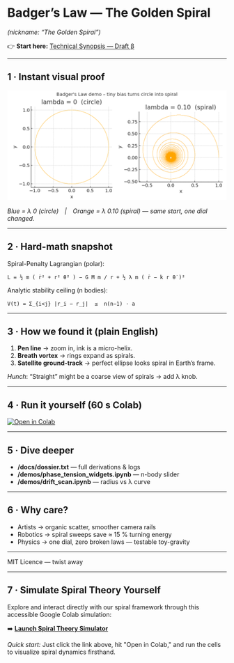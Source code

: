 # Badger’s Law — The Golden Spiral
_(nickname: “The Golden Spiral”)_

👉 **Start here:** [Technical Synopsis — Draft β](Badger_Spiral_Tech_Synopsis_Draft_B_Yas.txt)

---

## 1 · Instant visual proof

![Circle vs Spiral](https://raw.githubusercontent.com/Tomdubbayou/Badger-s-Law-The-Golden-Spiral/main/golden_spiral_demo.png)

*Blue = λ 0 (circle) | Orange = λ 0.10 (spiral) — same start, one dial changed.*

---

## 2 · Hard-math snapshot

Spiral-Penalty Lagrangian (polar):

```
L = ½ m ( ṙ² + r² θ̇² ) − G M m / r + ½ λ m ( ṙ − k r θ̇ )²
```

Analytic stability ceiling (n bodies):

```
V(t) = Σ_{i<j} |r_i − r_j|  ≤  n(n−1) · a
```

---

## 3 · How we found it (plain English)

1. **Pen line** → zoom in, ink is a micro-helix.  
2. **Breath vortex** → rings expand as spirals.  
3. **Satellite ground-track** → perfect ellipse looks spiral in Earth’s frame.  

*Hunch*: “Straight” might be a coarse view of spirals → add λ knob.

---

## 4 · Run it yourself (60 s Colab)

[![Open in Colab](https://colab.research.google.com/assets/colab-badge.svg)](https://colab.research.google.com/github/Tomdubbayou/Badger-s-Law-The-Golden-Spiral/blob/main/one_click_demo.ipynb)

---

## 5 · Dive deeper

* **/docs/dossier.txt** — full derivations & logs  
* **/demos/phase_tension_widgets.ipynb** — n-body slider  
* **/demos/drift_scan.ipynb** — radius vs λ curve  

---

## 6 · Why care?

* Artists → organic scatter, smoother camera rails  
* Robotics → spiral sweeps save ≈ 15 % turning energy  
* Physics → one dial, zero broken laws — testable toy-gravity

---

MIT Licence — twist away

---

## 7 · Simulate Spiral Theory Yourself

Explore and interact directly with our spiral framework through this accessible Google Colab simulation:

➡️ [**Launch Spiral Theory Simulator**](https://colab.research.google.com/drive/1tAYtLK_J7bV9DkfBu7N6zveQW942P3Ox?usp=sharing)

*Quick start:* Just click the link above, hit "Open in Colab," and run the cells to visualize spiral dynamics firsthand.
